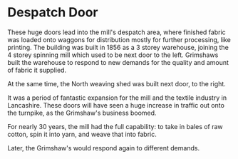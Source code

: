 # Despatch Door

These huge doors lead into the mill's despatch area, where finished fabric was loaded onto waggons for distribution mostly for further processing, like printing.
The building was built in 1856 as a 3 storey warehouse, joining the 4 storey spinning mill which used to be next door to the left.
Grimshaws built the warehouse to respond to new demands for the quality and amount of fabric it supplied.

At the same time, the North weaving shed was built next door, to the right. 

It was a period of fantastic expansion for the mill and the textile industry in Lancashire. These doors will have seen a huge increase in traffic out onto the turnpike, as the Grimshaw's business boomed.

For nearly 30 years, the mill had the full capability: to take in bales of raw cotton, spin it into yarn, and weave that into fabric. 

Later, the Grimshaw's would respond again to different demands.


